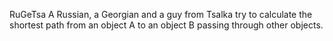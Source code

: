 RuGeTsa A Russian, a Georgian and a guy from Tsalka try to calculate the shortest path from an object A to an object B passing through other objects.

